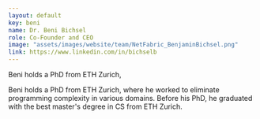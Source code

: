 ```yaml
---
layout: default
key: beni
name: Dr. Beni Bichsel
role: Co-Founder and CEO
image: "assets/images/website/team/NetFabric_BenjaminBichsel.png"
link: https://www.linkedin.com/in/bichselb
---
```

<p class="shotdis">Beni holds a PhD from ETH Zurich,</p>
<p>Beni holds a PhD from ETH Zurich, where he worked to eliminate programming
complexity in various domains. Before his PhD, he graduated with the best
master's degree in CS from ETH Zurich.</p>
